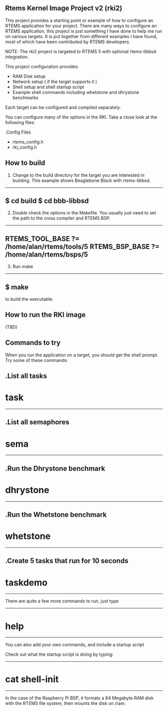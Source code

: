 Rtems Kernel Image Project v2 (rki2)
------------------------------------

This project provides a starting point or example of how to configure an RTEMS application for your project. There are many ways to configure an RTEMS application, this project is just something I have done to help me run on various targets. It is put together from different examples I have found, most of which have been contributed by RTEMS developers. 

NOTE: The rki2 project is targeted to RTEMS 5 with optional rtems-libbsd integration.

This project configuration provides:

- RAM Disk setup
- Network setup ( if the target supports it )
- Shell setup and shell startup script
- Example shell commands including whetstone and dhrystone benchmarks

Each target can be configured and compiled separately.

You can configure many of the options in the RKI. Take a close look at the following files:

.Config Files
- rtems_config.h
- rki_config.h

How to build
------------

1. Change to the build directory for the target you are interested in building. This example shows Beaglebone Black with rtems-libbsd.

-------------------------------
$ cd build
$ cd bbb-libbsd
-------------------------------

2. Double check the options in the Makefile. You usually just need to set the path to the cross compiler and RTEMS BSP.  

-------------------------------
RTEMS_TOOL_BASE ?= /home/alan/rtems/tools/5
RTEMS_BSP_BASE ?= /home/alan/rtems/bsps/5
-------------------------------

3. Run make
 
-------------------------------
$ make 
-------------------------------

to build the executable.

How to run the RKI image
------------------------

(TBD)

Commands to try
---------------

When you run the application on a target, you should get the shell prompt. Try some of these commands:

.List all tasks
--------------
# task
--------------

.List all semaphores
-------------------
# sema
-------------------

.Run the Dhrystone benchmark
---------------------------
# dhrystone
---------------------------

.Run the Whetstone benchmark
---------------------------
# whetstone
---------------------------

.Create 5 tasks that run for 10 seconds
---------------------------
# taskdemo
---------------------------

There are quite a few more commands to run, just type

--------------------------
# help
--------------------------

You can also add your own commands, and include a startup script 

Check out what the startup script is doing by typing:

--------------------------
# cat shell-init
--------------------------

In the case of the Raspberry Pi BSP, it formats a 64 Megabyte RAM disk with the RTEMS file system, then mounts the disk on /ram.
